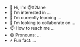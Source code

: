 - 👋 Hi, I’m @X2lane
- 👀 I’m interested in ...
- 🌱 I’m currently learning ...
- 💞️ I’m looking to collaborate on ...
- 📫 How to reach me ...
- 😄 Pronouns: ...
- ⚡ Fun fact: ...

<!---
X2lane/X2lane is a ✨ special ✨ repository because its `README.md` (this file) appears on your GitHub profile.
You can click the Preview link to take a look at your changes.
--->
